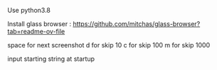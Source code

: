 Use python3.8

Install glass browser : https://github.com/mitchas/glass-browser?tab=readme-ov-file

space for next screenshot
d for skip 10
c for skip 100
m for skip 1000

input starting string at startup